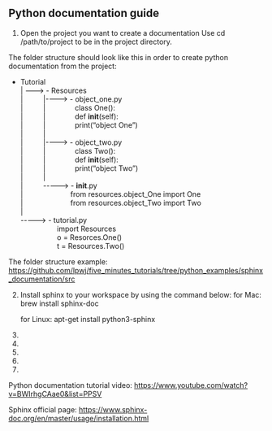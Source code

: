 ## Python documentation guide
1. Open the project you want to create a documentation
   Use cd /path/to/project to be in the project directory.
   
The folder structure should look like this in order to create python documentation from the project:

 - Tutorial <br />
| --->	 - Resources <br />
| &emsp; &emsp;	|---->	- object_one.py <br />
| &emsp; &emsp;	| &emsp; &emsp; &emsp;	class One(): <br />
| &emsp; &emsp;	| &emsp; &emsp; &emsp;	def __init__(self): <br />
| &emsp; &emsp;	| &emsp; &emsp; &emsp;	print(“object One”) <br />
| &emsp; &emsp; |<br />
| &emsp; &emsp;	|---->	- object_two.py <br />
| &emsp; &emsp;	| &emsp; &emsp; &emsp;	class Two(): <br />
| &emsp; &emsp;	| &emsp; &emsp; &emsp;	def __init__(self): <br />
| &emsp; &emsp;	| &emsp; &emsp; &emsp;	print(“object Two”) <br />
| &emsp; &emsp; |<br />
| &emsp; &emsp;	----->	- __init__.py <br />
| &emsp; &emsp;	&emsp; &emsp; &emsp; from resources.object_One import One <br />
| &emsp; &emsp;	&emsp; &emsp; &emsp; from resources.object_Two import Two <br />
| <br />
----->	- tutorial.py <br />
  &emsp; &emsp;	&emsp; &emsp; import Resources <br />
  &emsp; &emsp;	&emsp; &emsp; o = Resorces.One() <br />
  &emsp; &emsp;	&emsp; &emsp; t = Resources.Two()		
		
The folder structure example: https://github.com/lpwj/five_minutes_tutorials/tree/python_examples/sphinx_documentation/src

2. Install sphinx to your workspace by using the command below:
	for Mac:
 		brew install sphinx-doc

   	for Linux:
   		apt-get install python3-sphinx

4.
5. 
6. 

7.

8.


Python documentation tutorial video: https://www.youtube.com/watch?v=BWIrhgCAae0&list=PPSV

Sphinx official page: https://www.sphinx-doc.org/en/master/usage/installation.html
